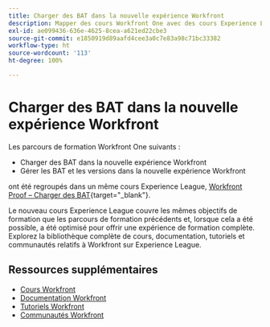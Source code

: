 ```yaml
---
title: Charger des BAT dans la nouvelle expérience Workfront
description: Mapper des cours Workfront One avec des cours Experience League
exl-id: ae099436-636e-4625-8cea-a621ed22cbe3
source-git-commit: e1850919d89aafd4cee3a0c7e83a98c71bc33382
workflow-type: ht
source-wordcount: '113'
ht-degree: 100%

---
```


# Charger des BAT dans la nouvelle expérience Workfront

Les parcours de formation Workfront One suivants :

* Charger des BAT dans la nouvelle expérience Workfront
* Gérer les BAT et les versions dans la nouvelle expérience Workfront

ont été regroupés dans un même cours Experience League, [Workfront Proof – Charger des BAT](https://experienceleague.adobe.com/?recommended=Workfront-U-1-2022.2.proof){target="_blank"}.

Le nouveau cours Experience League couvre les mêmes objectifs de formation que les parcours de formation précédents et, lorsque cela a été possible, a été optimisé pour offrir une expérience de formation complète.  Explorez la bibliothèque complète de cours, documentation, tutoriels et communautés relatifs à Workfront sur Experience League.

## Ressources supplémentaires

* [Cours Workfront](https://experienceleague.adobe.com/?lang=fr&amp;Solution=Workfront#courses)
* [Documentation Workfront](https://experienceleague.adobe.com/docs/workfront.html?lang=fr)
* [Tutoriels Workfront](https://experienceleague.adobe.com/docs/workfront-learn/tutorials-workfront/home.html?lang=fr)
* [Communautés Workfront](https://experienceleaguecommunities.adobe.com/t5/workfront/ct-p/workfront)
